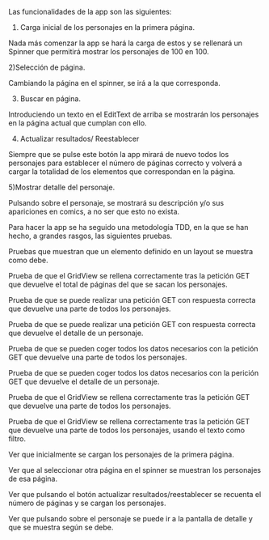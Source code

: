 Las funcionalidades de la app son las siguientes:

1) Carga inicial de los personajes en la primera página.

Nada más comenzar la app se hará la carga de estos y se rellenará un Spinner que permitirá mostrar los personajes de 100 en 100.

2)Selección de página.

Cambiando la página en el spinner, se irá a la que corresponda.

3) Buscar en página.

Introduciendo un texto en el EditText de arriba se mostrarán los personajes en la página actual que cumplan con ello.

4) Actualizar resultados/ Reestablecer

Siempre que se pulse este botón la app mirará de nuevo todos los personajes para establecer el número de páginas correcto y volverá a cargar la totalidad de los elementos que correspondan en la página.

5)Mostrar detalle del personaje.

Pulsando sobre el personaje, se mostrará su descripción y/o sus apariciones en comics, a no ser que esto no exista.

Para hacer la app se ha seguido una metodología TDD, en la que se han hecho, a grandes rasgos, las siguientes pruebas.


Pruebas que muestran que un elemento definido en un layout se muestra como debe.

Prueba de que el GridView se rellena correctamente tras la petición GET que devuelve el total de páginas del que se sacan los personajes.

Prueba de que se puede realizar una petición GET  con respuesta correcta que devuelve una parte de todos los personajes.

 Prueba de que se puede realizar una petición GET con respuesta correcta que devuelve el detalle de un personaje.

Prueba de que se pueden coger todos los datos necesarios con la petición GET que devuelve una parte de todos los personajes.

Prueba de que se pueden coger todos los datos necesarios con la perición GET que devuelve el detalle de un personaje.

Prueba de que el GridView se rellena correctamente tras la petición GET que devuelve una parte de todos los personajes.

Prueba de que el GridView se rellena correctamente tras la petición GET que devuelve una parte de todos los personajes, usando el texto como filtro.

Ver que inicialmente se cargan los personajes de la primera página.

Ver que al seleccionar otra página en el spinner se muestran los personajes de esa página.

Ver que pulsando el botón actualizar resultados/reestablecer se recuenta el número de páginas y se cargan los personajes.

Ver que pulsando sobre el personaje se puede ir a la pantalla de detalle y que se muestra según se debe.
